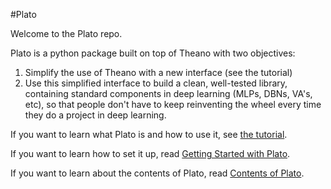 #Plato

Welcome to the Plato repo.  

Plato is a python package built on top of Theano with two objectives:
1) Simplify the use of Theano with a new interface (see the tutorial)
2) Use this simplified interface to build a clean, well-tested library, containing standard components in deep learning (MLPs, DBNs, VA's, etc), so that people don't have to keep reinventing the wheel every time they do a project in deep learning.  

If you want to learn what Plato is and how to use it, see [the tutorial](https://rawgit.com/petered/plato/master/plato_tutorial.html).  

If you want to learn how to set it up, read [Getting Started with Plato](https://github.com/petered/plato/wiki/Getting-Started-with-Plato).

If you want to learn about the contents of Plato, read [Contents of Plato](https://github.com/petered/plato/wiki/Contents-of-Plato).


